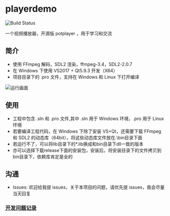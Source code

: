# playerdemo
![Build Status](https://travis-ci.org/itisyang/playerdemo.svg?branch=master)

一个视频播放器，开源版 potplayer ，用于学习和交流

## 简介
- 使用 FFmpeg 解码，SDL2 渲染，ffmpeg-3.4，SDL2-2.0.7
- 在 Windows 下使用 VS2017 + Qt5.9.3 开发（X64）
- 项目目录下的 .pro 文件，支持在 Windows 和 Linux 下打开编译

![运行画面](https://raw.githubusercontent.com/itisyang/MyImages/master/playerdemo/0.png)



## 使用
- 工程中包含 .sln 和 .pro 文件,其中 .sln 用于 Windows 环境，.pro 用于 Linux 环境
- 若要编译工程代码，在 Windows 下除了安装 VS+Qt，还需要下载 FFmpeg 和 SDL2 的动态库（64bit），将这些动态库文件放在.\bin目录下面
- 若运行不了，可以将lib目录下的*.lib换成和bin目录下dll一致的版本
- 亦可以选择下载release下面的安装包，安装后，将安装目录下的文件拷贝到bin目录下，依赖库肯定是全的

## 沟通
- Issues: 欢迎给我提 issues，关于本项目的问题，请优先提 issues，我会尽量当天回复

### [开发问题记录](https://github.com/itisyang/playerdemo/blob/master/note.md)

